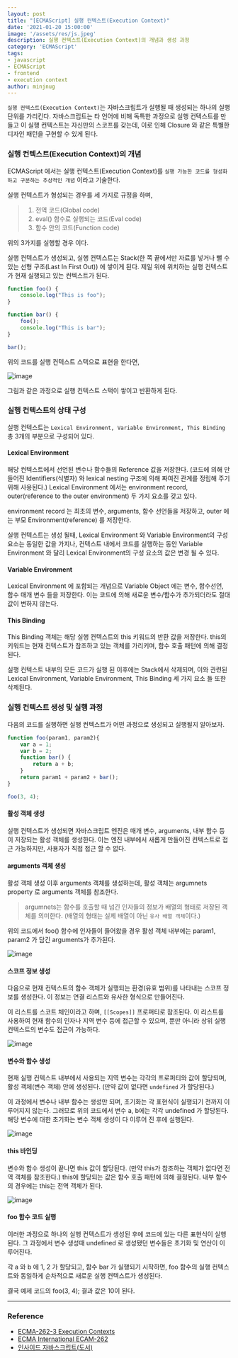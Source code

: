 ```yaml
---
layout: post
title: "[ECMAScript] 실행 컨텍스트(Execution Context)"
date: '2021-01-20 15:00:00'
image: '/assets/res/js.jpeg'
description: 실행 컨텍스트(Execution Context)의 개념과 생성 과정
category: 'ECMAScript'
tags:
- javascript
- ECMAScript
- frontend
- execution context
author: minjnug
---
```


`실행 컨텍스트(Execution Context)`는 자바스크립트가 실행될 때 생성되는 하나의 실행 단위를 가리킨다. 자바스크립트는 타 언어에 비해 독특한 과정으로 실행 컨텍스트를 만들고 이 실행 컨텍스트는 자신만의 스코프를 갖는데, 이로 인해 Closure 와 같은 특별한 디자인 패턴을 구현할 수 있게 된다.

### 실행 컨텍스트(Execution Context)의 개념

ECMAScript 에서는 실행 컨텍스트(Execution Context)를 `실행 가능한 코드를 형성화하고 구분하는 추상적인 개념` 이라고 기술한다. 

실행 컨텍스트가 형성되는 경우를 세 가지로 규정을 하며, 

>1. 전역 코드(Global code)
>2. eval() 함수로 실행되는 코드(Eval code)
>3. 함수 안의 코드(Function code)

   
위의 3가지를 실행할 경우 이다.

실행 컨텍스트가 생성되고, 실행 컨텍스트는 Stack(한 쪽 끝에서만 자료를 넣거나 뺄 수 있는 선형 구조(Last In First Out)) 에 쌓이게 된다. 제일 위에 위치하는 실행 컨텍스트가 현재 실행되고 있는 컨텍스트가 된다.

```js
function foo() {
    console.log("This is foo");
}

function bar() {
    foo();
    console.log("This is bar");
}

bar();
```

위의 코드를 실행 컨텍스트 스택으로 표현을 한다면,

![image](../assets/res/ecma/execution-stack.jpg)

그림과 같은 과정으로 실행 컨텍스트 스택이 쌓이고 반환하게 된다.


### 실행 컨텍스트의 상태 구성

실행 컨텍스트는 `Lexical Environment, Variable Environment, This Binding` 총 3개의 부분으로 구성되어 있다.

#### Lexical Environment

해당 컨텍스트에서 선언된 변수나 함수들의 Reference 값을 저장한다. (코드에 의해 만들어진 Identifiers(식별자) 와 lexical nesting 구조에 의해 짜여진 관계를 정립해 주기 위해 사용된다.) Lexical Environment 에서는 environment record, outer(reference to the outer environment) 두 가지 요소를 갖고 있다.

environment record 는 최초의 변수, arguments, 함수 선언들을 저장하고, outer 에는 부모 Environment(reference) 를 저장한다.

실행 컨텍스트는 생성 될때, Lexical Environment 와 Variable Environment의 구성 요소는 동일한 값을 가지나, 컨텍스트 내에서 코드를 실행하는 동안 Variable Environment 와 달리 Lexical Environment의 구성 요소의 값은 변경 될 수 있다.

#### Variable Environment

Lexical Environment 에 포함되는 개념으로 Variable Object 에는 변수, 함수선언, 함수 매개 변수 들을 저장한다. 이는 코드에 의해 새로운 변수/함수가 추가되더라도 절대 값이 변하지 않는다.

#### This Binding

This Binding 객체는 해당 실행 컨텍스트의 this 키워드의 반환 값을 저장한다. this의 키워드는 현재 컨텍스트가 참조하고 있는 객체를 가리키며, 함수 호출 패턴에 의해 결정된다.


실행 컨텍스트 내부의 모든 코드가 실행 된 이후에는 Stack에서 삭제되며, 이와 관련된 Lexical Environment, Variable Environment, This Binding 세 가지 요소 들 또한 삭제된다.


### 실행 컨텍스트 생성 및 실행 과정

다음의 코드를 실행하면 실행 컨텍스트가 어떤 과정으로 생성되고 실행될지 알아보자.

```js
function foo(param1, param2){
    var a = 1;
    var b = 2;
    function bar() {
        return a + b;
    }
    return param1 + param2 + bar();
}

foo(3, 4);
```

#### 활성 객체 생성

실행 컨텍스트가 생성되면 자바스크립트 엔진은 매개 변수, arguments, 내부 함수 등이 저장되는 활성 객체를 생성한다. 이는 엔진 내부에서 새롭게 만들어진 컨텍스트로 접근 가능하지만, 사용자가 직접 접근 할 수 없다.

#### arguments 객체 생성

활성 객체 생성 이후 arguments 객체를 생성하는데, 활성 객체는 argumnets property 로 arguments 객체를 참조한다.

>argumnets는 함수를 호출할 때 넘긴 인자들의 정보가 배열의 형태로 저장된 객체를 의미한다. (배열의 형태는 실제 배열이 아닌 `유사 배열 객체`이다.)

위의 코드에서 foo() 함수에 인자들이 들어왔을 경우 활성 객체 내부에는 param1, param2 가 담긴 arguments가 추가된다.

![image](../assets/res/ecma/execution-arguments.png)


#### 스코프 정보 생성

다음으로 현재 컨텍스트의 함수 객체가 실행되는 환경(유효 범위)를 나타내는 스코프 정보를 생성한다. 이 정보는 연결 리스트와 유사한 형식으로 만들어진다. 

이 리스트를 스코트 체인이라고 하며, `[[Scopes]]` 프로퍼티로 참조된다. 이 리스트를 사용하여 현재 함수의 인자나 지역 변수 등에 접근할 수 있으며, 뿐만 아니라 상위 실행 컨텍스트의 변수도 접근이 가능하다.

![image](../assets/res/ecma/execution-scopes.png)

#### 변수와 함수 생성

현재 실행 컨텍스트 내부에서 사용되는 지역 변수는 각각의 프로퍼티와 값이 할당되며, 활성 객체(변수 객체) 안에 생성된다. (만약 값이 없다면 `undefined` 가 할당된다.)

이 과정에서 변수나 내부 함수는 생성만 되며, 초기화는 각 표현식이 실행되기 전까지 이루어지지 않는다. 그러므로 위의 코드에서 변수 a, b에는 각각 undefined 가 할당된다.
해당 변수에 대한 초기화는 변수 객체 생성이 다 이루어 진 후에 실행된다.

![image](../assets/res/ecma/execution-variable.png)


#### this 바인딩

변수와 함수 생성이 끝나면 this 값이 할당된다. (만약 this가 참조하는 객체가 없다면 전역 객체를 참조한다.) this에 할당되는 값은 함수 호출 패턴에 의해 결정된다. 내부 함수의 경우에는 this는 전역 객체가 된다.

![image](../assets/res/ecma/execution-this.png)

#### foo 함수 코드 실행

이러한 과정으로 하나의 실행 컨텍스트가 생성된 후에 코드에 있는 다른 표현식이 실행된다. 그 과정에서 변수 생성때 undefined 로 생성됐던 변수들은 초기화 및 연산이 이루어진다.

각 a 와 b 에 1, 2 가 할당되고, 함수 bar 가 실행되기 시작하면, foo 함수의 실행 컨텍스트와 동일하게 순차적으로 새로운 실행 컨텍스트가 생성된다.

결국 예제 코드의 foo(3, 4); 결과 값은 10이 된다.


-----
### Reference
- <a href="http://dmitrysoshnikov.com/ecmascript/chapter-1-execution-contexts/#global-code" target="_blank">ECMA-262-3 Execution Contexts</a>
- <a href="https://262.ecma-international.org/5.1/#sec-10.3" target="_blank">ECMA International ECAM-262</a>
- <a href="https://book.naver.com/bookdb/book_detail.nhn?bid=7400243" target="_blank">인사이드 자바스크립트(도서)</a>
